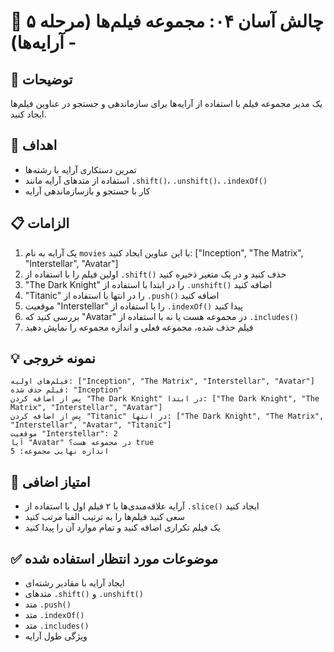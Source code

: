 # 🎯 چالش آسان ۰۴: مجموعه فیلم‌ها (مرحله ۵ - آرایه‌ها)

## 📝 توضیحات
یک مدیر مجموعه فیلم با استفاده از آرایه‌ها برای سازماندهی و جستجو در عناوین فیلم‌ها ایجاد کنید.

## 🎯 اهداف
- تمرین دستکاری آرایه با رشته‌ها
- استفاده از متدهای آرایه مانند `.shift()`، `.unshift()`، `.indexOf()`
- کار با جستجو و بازسازماندهی آرایه

## 📋 الزامات
1. یک آرایه به نام `movies` با این عناوین ایجاد کنید: ["Inception", "The Matrix", "Interstellar", "Avatar"]
2. اولین فیلم را با استفاده از `.shift()` حذف کنید و در یک متغیر ذخیره کنید
3. "The Dark Knight" را در ابتدا با استفاده از `.unshift()` اضافه کنید
4. "Titanic" را در انتها با استفاده از `.push()` اضافه کنید
5. موقعیت "Interstellar" را با استفاده از `.indexOf()` پیدا کنید
6. بررسی کنید که "Avatar" در مجموعه هست یا نه با استفاده از `.includes()`
7. فیلم حذف شده، مجموعه فعلی و اندازه مجموعه را نمایش دهید

## 💡 نمونه خروجی
```
فیلم‌های اولیه: ["Inception", "The Matrix", "Interstellar", "Avatar"]
فیلم حذف شده: "Inception"
پس از اضافه کردن "The Dark Knight" در ابتدا: ["The Dark Knight", "The Matrix", "Interstellar", "Avatar"]
پس از اضافه کردن "Titanic" در انتها: ["The Dark Knight", "The Matrix", "Interstellar", "Avatar", "Titanic"]
موقعیت "Interstellar": 2
آیا "Avatar" در مجموعه هست؟ true
اندازه نهایی مجموعه: 5
```

## 🚀 امتیاز اضافی
- آرایه علاقه‌مندی‌ها با ۲ فیلم اول با استفاده از `.slice()` ایجاد کنید
- سعی کنید فیلم‌ها را به ترتیب الفبا مرتب کنید
- یک فیلم تکراری اضافه کنید و تمام موارد آن را پیدا کنید

## ✅ موضوعات مورد انتظار استفاده شده
- ایجاد آرایه با مقادیر رشته‌ای
- متدهای `.shift()` و `.unshift()`
- متد `.push()`
- متد `.indexOf()`
- متد `.includes()`
- ویژگی طول آرایه
